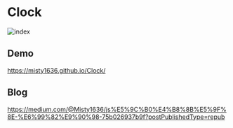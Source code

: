 # Clock
![index](https://user-images.githubusercontent.com/47848363/59980136-18c40780-9624-11e9-8551-b9a5034a7bd9.png)

## Demo
https://misty1636.github.io/Clock/

## Blog
https://medium.com/@Misty1636/js%E5%9C%B0%E4%B8%8B%E5%9F%8E-%E6%99%82%E9%90%98-75b026937b9f?postPublishedType=repub
